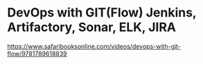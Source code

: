 # DevOps with GIT(Flow) Jenkins, Artifactory, Sonar, ELK, JIRA

https://www.safaribooksonline.com/videos/devops-with-git-flow/9781789618839
